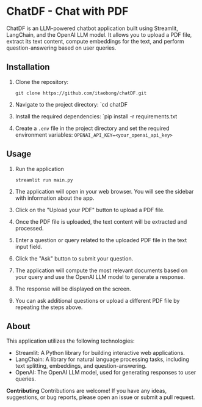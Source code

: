 # ChatDF - Chat with PDF

ChatDF is an LLM-powered chatbot application built using Streamlit, LangChain, and the OpenAI LLM model. It allows you to upload a PDF file, extract its text content, compute embeddings for the text, and perform question-answering based on user queries.

## Installation

1. Clone the repository:

   ```shell
   git clone https://github.com/itaobong/chatDF.git
   
2. Navigate to the project directory:
   `cd chatDF
   
3. Install the required dependencies:
   `pip install -r requirements.txt
   
4. Create a `.env` file in the project directory and set the required environment variables:
   `OPENAI_API_KEY=<your_openai_api_key>`

## **Usage**
1. Run the application
    ```shell
   streamlit run main.py
   
2. The application will open in your web browser. You will see the sidebar with information about the app.

3. Click on the "Upload your PDF" button to upload a PDF file.

4. Once the PDF file is uploaded, the text content will be extracted and processed.

5. Enter a question or query related to the uploaded PDF file in the text input field.

6. Click the "Ask" button to submit your question.

7. The application will compute the most relevant documents based on your query and use the OpenAI LLM model to generate a response.

8. The response will be displayed on the screen.  
9. You can ask additional questions or upload a different PDF file by repeating the steps above.


## **About**
This application utilizes the following technologies:

   - Streamlit: A Python library for building interactive web applications.
   - LangChain: A library for natural language processing tasks, including text splitting, embeddings, and question-answering.
   - OpenAI: The OpenAI LLM model, used for generating responses to user queries.

**Contributing**
Contributions are welcome! If you have any ideas, suggestions, or bug reports, please open an issue or submit a pull request.
